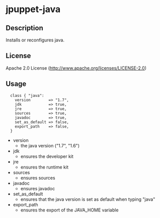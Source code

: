 # jpuppet-java

## Description

Installs or reconfigures java.

## License

Apache 2.0 License (http://www.apache.org/licenses/LICENSE-2.0)

## Usage

```puppet
  class { "java":
    version        => "1.7",
    jdk            => true,
    jre            => true,
    sources        => true,
    javadoc        => true,
    set_as_default => false,
    export_path    => false,
  }
```

* version
    - the java version ("1.7", "1.6")
* jdk
    - ensures the developer kit
* jre
    - ensures the runtime kit
* sources
    - ensures sources
* javadoc
    - ensures javadoc
* set_as_default
    - ensures that the java version is set as default when typing "java"
* export_path
    - ensures the export of the JAVA_HOME variable
